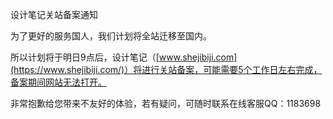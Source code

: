 设计笔记关站备案通知

为了更好的服务国人，我们计划将全站迁移至国内。

所以计划将于明日9点后，设计笔记（[www.shejibiji.com](https://www.shejibiji.com/)）将进行关站备案，可能需要5个工作日左右完成，备案期间网站无法打开。

非常抱歉给您带来不友好的体验，若有疑问，可随时联系在线客服QQ：1183698

